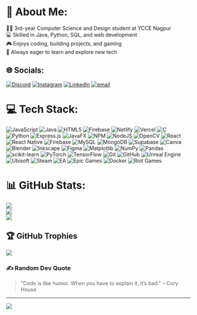 # 💫 About Me:
👨‍🎓 3rd-year Computer Science and Design student at YCCE Nagpur<br>💻 Skilled in Java, Python, SQL, and web development<br>🎮 Enjoys coding, building projects, and gaming<br>🚀 Always eager to learn and explore new tech

## 🌐 Socials:
[![Discord](https://img.shields.io/badge/Discord-%237289DA.svg?logo=discord&logoColor=white)](https://discord.gg/EmarkddGYA) 
[![Instagram](https://img.shields.io/badge/Instagram-%23E4405F.svg?logo=Instagram&logoColor=white)](https://instagram.com/_samruddha_belsare_) 
[![LinkedIn](https://img.shields.io/badge/LinkedIn-%230077B5.svg?logo=linkedin&logoColor=white)](https://linkedin.com/in/Samruddha%20Belsare) 
[![email](https://img.shields.io/badge/Email-D14836?logo=gmail&logoColor=white)](mailto:samruddhabelsare2005@gmail.com) 

# 💻 Tech Stack:
![JavaScript](https://img.shields.io/badge/javascript-%23323330.svg?style=flat&logo=javascript&logoColor=%23F7DF1E) 
![Java](https://img.shields.io/badge/java-%23ED8B00.svg?style=flat&logo=openjdk&logoColor=white) 
![HTML5](https://img.shields.io/badge/html5-%23E34F26.svg?style=flat&logo=html5&logoColor=white) 
![Firebase](https://img.shields.io/badge/firebase-%23039BE5.svg?style=flat&logo=firebase) 
![Netlify](https://img.shields.io/badge/netlify-%23000000.svg?style=flat&logo=netlify&logoColor=#00C7B7) 
![Vercel](https://img.shields.io/badge/vercel-%23000000.svg?style=flat&logo=vercel&logoColor=white) 
![C](https://img.shields.io/badge/c-%2300599C.svg?style=flat&logo=c&logoColor=white) 
![Python](https://img.shields.io/badge/python-3670A0?style=flat&logo=python&logoColor=ffdd54) 
![Express.js](https://img.shields.io/badge/express.js-%23404d59.svg?style=flat&logo=express&logoColor=%2361DAFB) 
![JavaFX](https://img.shields.io/badge/javafx-%23FF0000.svg?style=flat&logo=javafx&logoColor=white) 
![NPM](https://img.shields.io/badge/NPM-%23CB3837.svg?style=flat&logo=npm&logoColor=white) 
![NodeJS](https://img.shields.io/badge/node.js-6DA55F?style=flat&logo=node.js&logoColor=white) 
![OpenCV](https://img.shields.io/badge/opencv-%23white.svg?style=flat&logo=opencv&logoColor=white) 
![React](https://img.shields.io/badge/react-%2320232a.svg?style=flat&logo=react&logoColor=%2361DAFB) 
![React Native](https://img.shields.io/badge/react_native-%2320232a.svg?style=flat&logo=react&logoColor=%2361DAFB) 
![Firebase](https://img.shields.io/badge/firebase-a08021?style=flat&logo=firebase&logoColor=ffcd34) 
![MySQL](https://img.shields.io/badge/mysql-4479A1.svg?style=flat&logo=mysql&logoColor=white) 
![MongoDB](https://img.shields.io/badge/MongoDB-%234ea94b.svg?style=flat&logo=mongodb&logoColor=white) 
![Supabase](https://img.shields.io/badge/Supabase-3ECF8E?style=flat&logo=supabase&logoColor=white) 
![Canva](https://img.shields.io/badge/Canva-%2300C4CC.svg?style=flat&logo=Canva&logoColor=white) 
![Blender](https://img.shields.io/badge/blender-%23F5792A.svg?style=flat&logo=blender&logoColor=white) 
![Inkscape](https://img.shields.io/badge/Inkscape-e0e0e0?style=flat&logo=inkscape&logoColor=080A13) 
![Figma](https://img.shields.io/badge/figma-%23F24E1E.svg?style=flat&logo=figma&logoColor=white) 
![Matplotlib](https://img.shields.io/badge/Matplotlib-%23ffffff.svg?style=flat&logo=Matplotlib&logoColor=black) 
![NumPy](https://img.shields.io/badge/numpy-%23013243.svg?style=flat&logo=numpy&logoColor=white) 
![Pandas](https://img.shields.io/badge/pandas-%23150458.svg?style=flat&logo=pandas&logoColor=white) 
![scikit-learn](https://img.shields.io/badge/scikit--learn-%23F7931E.svg?style=flat&logo=scikit-learn&logoColor=white) 
![PyTorch](https://img.shields.io/badge/PyTorch-%23EE4C2C.svg?style=flat&logo=PyTorch&logoColor=white) 
![TensorFlow](https://img.shields.io/badge/TensorFlow-%23FF6F00.svg?style=flat&logo=TensorFlow&logoColor=white) 
![Git](https://img.shields.io/badge/git-%23F05033.svg?style=flat&logo=git&logoColor=white) 
![GitHub](https://img.shields.io/badge/github-%23121011.svg?style=flat&logo=github&logoColor=white) 
![Unreal Engine](https://img.shields.io/badge/unrealengine-%23313131.svg?style=flat&logo=unrealengine&logoColor=white) 
![Ubisoft](https://img.shields.io/badge/Ubisoft-%23F5F5F5.svg?style=flat&logo=Ubisoft&logoColor=black) 
![Steam](https://img.shields.io/badge/steam-%23000000.svg?style=flat&logo=steam&logoColor=white) 
![EA](https://img.shields.io/badge/ea-%23000000.svg?style=flat&logo=ea&logoColor=white) 
![Epic Games](https://img.shields.io/badge/epicgames-%23313131.svg?style=flat&logo=epicgames&logoColor=white) 
![Docker](https://img.shields.io/badge/docker-%230db7ed.svg?style=flat&logo=docker&logoColor=white) 
![Riot Games](https://img.shields.io/badge/riotgames-D32936.svg?style=flat&logo=riotgames&logoColor=white) 

# 📊 GitHub Stats:
![](https://github-readme-stats.vercel.app/api?username=SamruddhaBelsare&theme=aura&hide_border=false&include_all_commits=true&count_private=true)<br/>
![](https://nirzak-streak-stats.vercel.app/?user=SamruddhaBelsare&theme=aura&hide_border=false)<br/>
![](https://github-readme-stats.vercel.app/api/top-langs/?username=SamruddhaBelsare&theme=aura&hide_border=false&include_all_commits=true&count_private=true&layout=compact)

## 🏆 GitHub Trophies
![](https://github-profile-trophy.vercel.app/?username=SamruddhaBelsare&theme=dark&no-frame=false&no-bg=false&margin-w=4)

### ✍️ Random Dev Quote
> "Code is like humor. When you have to explain it, it’s bad." – Cory House

---

[![](https://visitcount.itsvg.in/api?id=SamruddhaBelsare&icon=2&color=4)](https://visitcount.itsvg.in)

<!-- Proudly created with GPRM ( [https://gprm.itsvg.in](https://gprm.itsvg.in) ) -->
